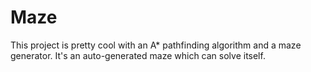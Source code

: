 # Maze
This project is pretty cool with an A* pathfinding algorithm and a maze generator.
It's an auto-generated maze which can solve itself.
